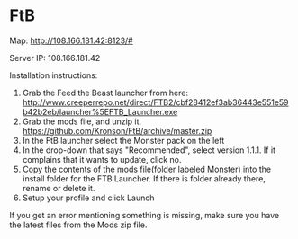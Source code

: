 FtB
===

Map: http://108.166.181.42:8123/#

Server IP: 108.166.181.42

Installation instructions:

1. Grab the Feed the Beast launcher from here: http://www.creeperrepo.net/direct/FTB2/cbf28412ef3ab36443e551e59b42b2eb/launcher%5EFTB_Launcher.exe
2. Grab the mods file, and unzip it. https://github.com/Kronson/FtB/archive/master.zip
3. In the FtB launcher select the Monster pack on the left
4. In the drop-down that says "Recommended", select version 1.1.1.  If it complains that it wants to update, click no.
5. Copy the contents of the mods file(folder labeled Monster) into the install folder for the FTB Launcher.  If there is folder already there, rename or delete it.
5. Setup your profile and click Launch


If you get an error mentioning something is missing, make sure you have the latest files from the Mods zip file.

